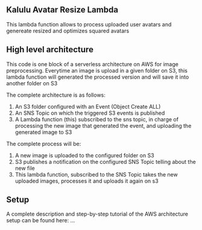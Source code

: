 ## Kalulu Avatar Resize Lambda

This lambda function allows to process uploaded user avatars and genereate resized
and optimizes squared avatars

## High level architecture

This code is one block of a serverless architecture on AWS for image preprocessing.
Everytime an image is upload in a given folder on S3, this lambda function will
generated the processed version and will save it into another folder on S3

The complete architecture is as follows:

1. An S3 folder configured with an Event (Object Create ALL)
2. An SNS Topic on which the triggered S3 events is published
3. A Lambda function (this) subscribed to the sns topic, in charge of processing the new image that generated the event, and uploading the generated image to S3

The complete process will be:

1. A new image is uploaded to the configured folder on S3
2. S3 publishes a notification on the configured SNS Topic telling about the new file
3. This lambda function, subscribed to the SNS Topic takes the new uploaded images, processes it and uploads it again on s3

## Setup

A complete description and step-by-step tutorial of the AWS architecture setup can be found here: ...
